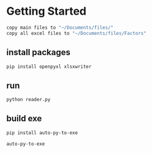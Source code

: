 # Getting Started

```bash
copy main files to "~/Documents/files/"
copy all excel files to "~/Documents/files/Factors"
```

## install packages

```bash
pip install openpyxl xlsxwriter
```

## run

```bash
python reader.py
```

## build exe

```bash
pip install auto-py-to-exe
```

```bash
auto-py-to-exe
```

